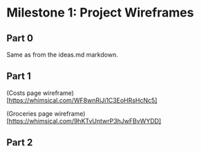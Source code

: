 # Milestone 1: Project Wireframes

## Part 0

Same as from the ideas.md markdown. 

## Part 1

(Costs page wireframe)[https://whimsical.com/WF8wnRiJi1C3EoHRsHcNc5]

(Groceries page wireframe)[https://whimsical.com/9hKTvUntwrP3hJwFBvWYDD]

## Part 2